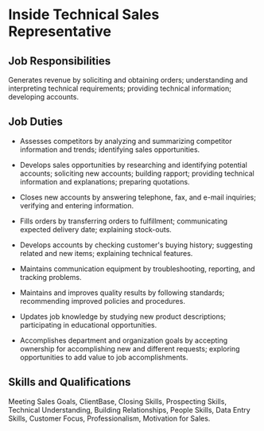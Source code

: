 # Inside Technical Sales Representative

## Job Responsibilities

Generates revenue by soliciting and obtaining orders; understanding and interpreting technical requirements; providing technical information; developing accounts.

## Job Duties

* Assesses competitors by analyzing and summarizing competitor information and trends; identifying sales opportunities.

* Develops sales opportunities by researching and identifying potential accounts; soliciting new accounts; building rapport; providing technical information and explanations; preparing quotations.

* Closes new accounts by answering telephone, fax, and e-mail inquiries; verifying and entering information.

* Fills orders by transferring orders to fulfillment; communicating expected delivery date; explaining stock-outs.

* Develops accounts by checking customer&apos;s buying history; suggesting related and new items; explaining technical features.

* Maintains communication equipment by troubleshooting, reporting, and tracking problems.

* Maintains and improves quality results by following standards; recommending improved policies and procedures.

* Updates job knowledge by studying new product descriptions; participating in educational opportunities.

* Accomplishes department and organization goals by accepting ownership for accomplishing new and different requests; exploring opportunities to add value to job accomplishments.

## Skills and Qualifications

Meeting Sales Goals, ClientBase, Closing Skills, Prospecting Skills, Technical Understanding, Building Relationships, People Skills, Data Entry Skills, Customer Focus, Professionalism, Motivation for Sales.

